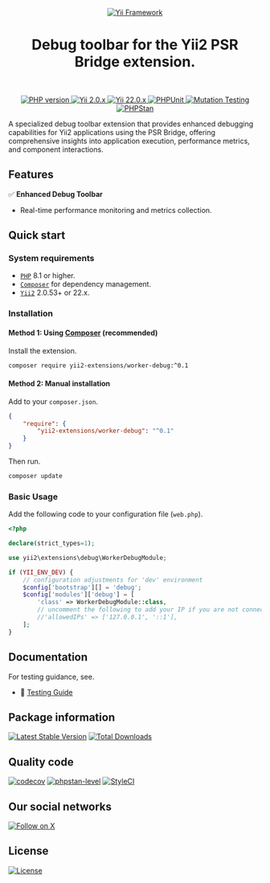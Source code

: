 <p align="center">
    <a href="https://github.com/yii2-extensions/worker-debug" target="_blank">
        <img src="https://www.yiiframework.com/image/yii_logo_light.svg" alt="Yii Framework">
    </a>
    <h1 align="center">Debug toolbar for the Yii2 PSR Bridge extension.</h1>
    <br>
</p>

<p align="center">
    <a href="https://www.php.net/releases/8.1/en.php" target="_blank">
        <img src="https://img.shields.io/badge/%3E%3D8.1-777BB4.svg?style=for-the-badge&logo=php&logoColor=white" alt="PHP version">
    </a>
    <a href="https://github.com/yiisoft/yii2/tree/2.0.53" target="_blank">
        <img src="https://img.shields.io/badge/2.0.x-0073AA.svg?style=for-the-badge&logo=yii&logoColor=white" alt="Yii 2.0.x">
    </a>
    <a href="https://github.com/yiisoft/yii2/tree/22.0" target="_blank">
        <img src="https://img.shields.io/badge/22.0.x-0073AA.svg?style=for-the-badge&logo=yii&logoColor=white" alt="Yii 22.0.x">
    </a>
    <a href="https://github.com/yii2-extensions/worker-debug/actions/workflows/build.yml" target="_blank">
        <img src="https://img.shields.io/github/actions/workflow/status/yii2-extensions/worker-debug/build.yml?style=for-the-badge&label=PHPUnit" alt="PHPUnit">
    </a> 
    <a href="https://dashboard.stryker-mutator.io/reports/github.com/yii2-extensions/worker-debug/main" target="_blank">
        <img src="https://img.shields.io/endpoint?style=for-the-badge&url=https%3A%2F%2Fbadge-api.stryker-mutator.io%2Fgithub.com%2Fyii2-extensions%2Fworker-debug%2Fmain" alt="Mutation Testing">
    </a>    
    <a href="https://github.com/yii2-extensions/worker-debug/actions/workflows/static.yml" target="_blank">        
        <img src="https://img.shields.io/github/actions/workflow/status/yii2-extensions/worker-debug/static.yml?style=for-the-badge&label=PHPStan" alt="PHPStan">
    </a>  
</p>

A specialized debug toolbar extension that provides enhanced debugging capabilities for Yii2 applications using the PSR 
Bridge, offering comprehensive insights into application execution, performance metrics, and component interactions.

## Features

✅ **Enhanced Debug Toolbar**
- Real-time performance monitoring and metrics collection.

## Quick start

### System requirements

- [`PHP`](https://www.php.net/downloads) 8.1 or higher.
- [`Composer`](https://getcomposer.org/download/) for dependency management.
- [`Yii2`](https://github.com/yiisoft/yii2) 2.0.53+ or 22.x.

### Installation

#### Method 1: Using [Composer](https://getcomposer.org/download/) (recommended)

Install the extension.

```bash
composer require yii2-extensions/worker-debug:^0.1
```

#### Method 2: Manual installation

Add to your `composer.json`.

```json
{
    "require": {
        "yii2-extensions/worker-debug": "^0.1"
    }
}
```

Then run.

```bash
composer update
```

### Basic Usage

Add the following code to your configuration file (`web.php`).

```php
<?php

declare(strict_types=1);

use yii2\extensions\debug\WorkerDebugModule;

if (YII_ENV_DEV) {
    // configuration adjustments for 'dev' environment
    $config['bootstrap'][] = 'debug';
    $config['modules']['debug'] = [
        'class' => WorkerDebugModule::class,
        // uncomment the following to add your IP if you are not connecting from localhost.
        //'allowedIPs' => ['127.0.0.1', '::1'],
    ];
}
```

## Documentation

For testing guidance, see.

- 🧪 [Testing Guide](docs/testing.md)

## Package information

[![Latest Stable Version](https://img.shields.io/packagist/v/yii2-extensions/worker-debug.svg?style=for-the-badge&logo=packagist&logoColor=white&label=Stable)](https://packagist.org/packages/yii2-extensions/worker-debug)
[![Total Downloads](https://img.shields.io/packagist/dt/yii2-extensions/worker-debug.svg?style=for-the-badge&logo=packagist&logoColor=white&label=Downloads)](https://packagist.org/packages/yii2-extensions/worker-debug)

## Quality code

[![codecov](https://img.shields.io/codecov/c/github/yii2-extensions/worker-debug.svg?style=for-the-badge&logo=codecov&logoColor=white&label=Coverage)](https://codecov.io/gh/yii2-extensions/worker-debug)
[![phpstan-level](https://img.shields.io/badge/PHPStan%20level-max-blue?style=for-the-badge)](https://github.com/yii2-extensions/worker-debug/actions/workflows/static.yml)
[![StyleCI](https://img.shields.io/badge/StyleCI-Passed-44CC11.svg?style=for-the-badge&logo=styleci&logoColor=white)](https://github.styleci.io/repos/1038618413?branch=main)

## Our social networks

[![Follow on X](https://img.shields.io/badge/-Follow%20on%20X-1DA1F2.svg?style=for-the-badge&logo=x&logoColor=white&labelColor=000000)](https://x.com/Terabytesoftw)

## License

[![License](https://img.shields.io/github/license/yii2-extensions/psr-bridge?style=for-the-badge&logo=opensourceinitiative&logoColor=white&labelColor=333333)](LICENSE.md)
